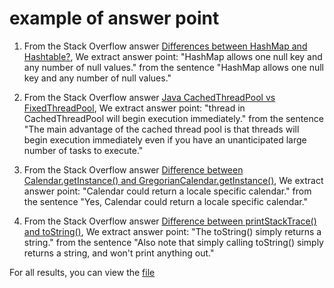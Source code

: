 # example of answer point
1. From the Stack Overflow answer [Differences between HashMap and Hashtable?](https://stackoverflow.com/questions/40471/differences-between-hashmap-and-hashtable), We extract answer point: "HashMap allows one null key and any number of null values." from the sentence "HashMap allows one null key and any number of null values."

2. From the Stack Overflow answer [Java CachedThreadPool vs FixedThreadPool](https://stackoverflow.com/questions/32791706/java-cachedthreadpool-vs-fixedthreadpool), We extract answer point: "thread in CachedThreadPool will begin execution immediately." from the sentence "The main advantage of the cached thread pool is that threads will begin execution immediately even if you have an unanticipated large number of tasks to execute."

3. From the Stack Overflow answer [Difference between Calendar.getInstance() and GregorianCalendar.getInstance()](https://stackoverflow.com/questions/25593768/difference-between-calendar-getinstance-and-gregoriancalendar-getinstance), We extract answer point: "Calendar could return a locale specific calendar." from the sentence "Yes, Calendar could return a locale specific calendar."

4. From the Stack Overflow answer [Difference between printStackTrace() and toString()](https://stackoverflow.com/questions/10120709/difference-between-printstacktrace-and-tostring), We extract answer point: "The toString() simply returns a string." from the sentence "Also note that simply calling toString() simply returns a string, and won't print anything out."

For all results, you can view the [file](https://github.com/APIComparison2020/APIComparison2020.github.io/blob/master/question_select/answer_point.xlsx)